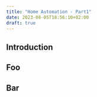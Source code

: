 ```yaml
---
title: "Home Automation - Part1"
date: 2023-08-05T18:56:10+02:00
draft: true
---
```


## Introduction

## Foo

## Bar
